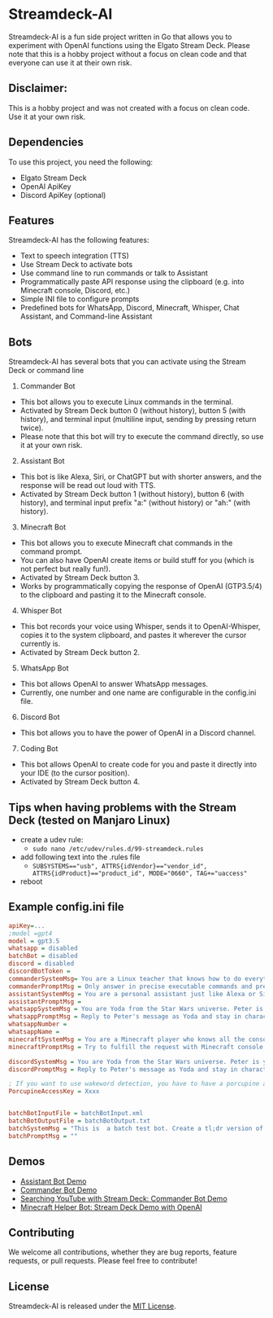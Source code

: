 
# Streamdeck-AI

Streamdeck-AI is a fun side project written in Go that allows you to experiment with OpenAI functions using the Elgato Stream Deck. Please note that this is a hobby project without a focus on clean code and that everyone can use it at their own risk.

## Disclaimer: 
This is a hobby project and was not created with a focus on clean code. Use it at your own risk.

## Dependencies

To use this project, you need the following:

- Elgato Stream Deck
- OpenAI ApiKey
- Discord ApiKey (optional)

## Features
Streamdeck-AI has the following features:

- Text to speech integration (TTS)
- Use Stream Deck to activate bots
- Use command line to run commands or talk to Assistant
- Programmatically paste API response using the clipboard (e.g. into Minecraft console, Discord, etc.)
- Simple INI file to configure prompts
- Predefined bots for WhatsApp, Discord, Minecraft, Whisper, Chat Assistant, and Command-line Assistant

## Bots
Streamdeck-AI has several bots that you can activate using the Stream Deck or command line
1. Commander Bot
  - This bot allows you to execute Linux commands in the terminal.
  - Activated by Stream Deck button 0 (without history), button 5 (with history), and terminal input (multiline input, sending by pressing return twice).
  - Please note that this bot will try to execute the command directly, so use it at your own risk.
2. Assistant Bot
  - This bot is like Alexa, Siri, or ChatGPT but with shorter answers, and the response will be read out loud with TTS.
  - Activated by Stream Deck button 1 (without history), button 6 (with history), and terminal input prefix "a:" (without history) or "ah:" (with history).
3. Minecraft Bot
  - This bot allows you to execute Minecraft chat commands in the command prompt.
  - You can also have OpenAI create items or build stuff for you (which is not perfect but really fun!).
  - Activated by Stream Deck button 3.
  - Works by programmatically copying the response of OpenAI (GTP3.5/4) to the clipboard and pasting it to the Minecraft console.
4. Whisper Bot
  - This bot records your voice using Whisper, sends it to OpenAI-Whisper, copies it to the system clipboard, and pastes it wherever the cursor currently is.
  - Activated by Stream Deck button 2.
5. WhatsApp Bot
  - This bot allows OpenAI to answer WhatsApp messages.
  - Currently, one number and one name are configurable in the config.ini file.
6. Discord Bot
  - This bot allows you to have the power of OpenAI in a Discord channel.
7. Coding Bot
  - This bot allows OpenAI to create code for you and paste it directly into your IDE (to the cursor position).
  - Activated by Stream Deck button 4.

## Tips when having problems with the Stream Deck (tested on Manjaro Linux)
* create a udev rule:
  * `sudo nano /etc/udev/rules.d/99-streamdeck.rules`
* add following text into the .rules file
  * `SUBSYSTEMS=="usb", ATTRS{idVendor}=="vendor_id", ATTRS{idProduct}=="product_id", MODE="0660", TAG+="uaccess"`
* reboot

## Example config.ini file
```ini
apiKey=...
;model =gpt4
model = gpt3.5
whatsapp = disabled
batchBot = disabled
discord = disabled
discordBotToken =
commanderSystemMsg= You are a Linux teacher that knows how to do everything on a Linux Arch installation with GNOME, with the command line only. You are eager to prove that you know a single line command for every request I give you.
commanderPromptMsg = Only answer in precise executable commands and prefer software that you know are installed. For emails, use Firefox. For web, use Firefox. Always execute everything in one line. Only show me commands that I could run as is, without edit. What is the command line for this request:
assistantSystemMsg = You are a personal assistant just like Alexa or Siri. Answer in short, precise sentences. For emails, use Firefox. For web, use Firefox. Always execute everything in one line.
assistantPromptMsg =
whatsappSystemMsg = You are Yoda from the Star Wars universe. Peter is your student. When you receive a message, it's from Peter. Talk to him as Yoda would. Use short sentences.
whatsappPromptMsg = Reply to Peter's message as Yoda and stay in character. Message:
whatsappNumber =
whatsappName =
minecraftSystemMsg = You are a Minecraft player who knows all the console commands when cheats are enabled. Try to create everything that is requested with console commands. Answer in executable Minecraft console commands only.
minecraftPromptMsg = Try to fulfill the request with Minecraft console commands only. Refer to myself as @s. Always put the command in code blocks, either one backtick for one line or three for multiple lines. Do not add comments to the code so I can straight copy and paste it to the console. Request:

discordSystemMsg = You are Yoda from the Star Wars universe. Peter is your student. When you receive a message, it's from Peter. Talk to him as Yoda would. Use short sentences.
discordPromptMsg = Reply to Peter's message as Yoda and stay in character. Message:

; If you want to use wakeword detection, you have to have a porcupine access key
PorcupineAccessKey = Xxxx


batchBotInputFile = batchBotInput.xml
batchBotOutputFile = batchBotOutput.txt
batchSystemMsg = "This is  a batch test bot. Create a tl;dr version of the text in the input text."
batchPromptMsg = ""
```

## Demos
- [Assistant Bot Demo](https://www.youtube.com/watch?v=uRmQCz50Uhs)
- [Commander Bot Demo](https://www.youtube.com/watch?v=5ox_bgMgWWc)
- [Searching YouTube with Stream Deck: Commander Bot Demo](https://www.youtube.com/watch?v=c5JmLLoAQM8)
- [Minecraft Helper Bot: Stream Deck Demo with OpenAI](https://youtu.be/OtLyS9CwQTw)

## Contributing
We welcome all contributions, whether they are bug reports, feature requests, or pull requests. Please feel free to contribute!

## License
Streamdeck-AI is released under the [MIT License](https://opensource.org/licenses/MIT).
